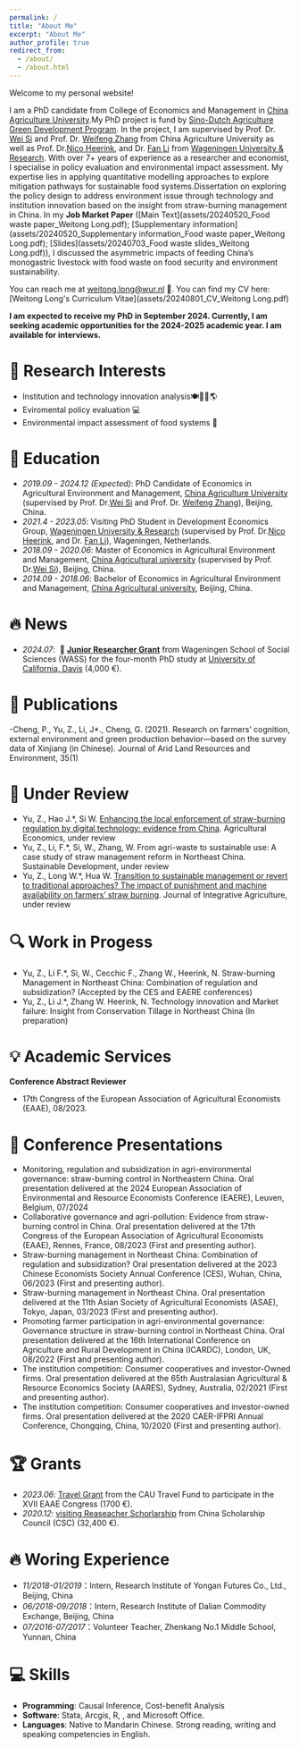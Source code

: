 ```yaml
---
permalink: /
title: "About Me"
excerpt: "About Me"
author_profile: true
redirect_from: 
  - /about/
  - /about.html
---
```


Welcome to my personal website!

I am a PhD candidate from College of Economics and Management in [China Agriculture University](https://www.cau.edu.cn/).My PhD project is fund by [Sino-Dutch Agriculture Green Development Program](https://www.wur.nl/en/education-programmes/phd-programme/agd-phd-program.htm). In the project, I am supervised by Prof. Dr. [Wei Si](http://cem.cau.edu.cn/art/2020/3/24/art_34695_133.html) and Prof. Dr. [Weifeng Zhang](http://faculty.cau.edu.cn/zwf/) from China Agriculture University as well as Prof. Dr.[Nico Heerink](https://www.wur.nl/nl/personen/nico-heerink.htm), and Dr. [Fan Li](https://www.wur.nl/en/persons/fan-li.htm) from [Wageningen University & Research](https://www.wur.nl/). 
With over 7+ years of experience as a researcher and economist, I specialise in policy evaluation and environmental impact assessment. My expertise lies in applying quantitative modelling approaches to explore mitigation pathways for sustainable food systems.Dissertation on exploring the policy design to address environment issue through technology and institution innovation based on the insight from straw-burning management in China. 
In my **Job Market Paper** ([Main Text](assets/20240520_Food waste paper_Weitong Long.pdf); [Supplementary information](assets/20240520_Supplementary information_Food waste paper_Weitong Long.pdf); [Slides](assets/20240703_Food waste slides_Weitong Long.pdf)), I discussed the asymmetric impacts of feeding China’s monogastric livestock with food waste on food security and environment sustainability. 

You can reach me at weitong.long@wur.nl 📧. You can find my CV here: [Weitong Long's Curriculum Vitae](assets/20240801_CV_Weitong Long.pdf)

**I am expected to receive my PhD in September 2024. Currently, I am seeking academic opportunities for the 2024-2025 academic year. I am available for interviews.**

# 🎀 Research Interests
- Institution and technology innovation analysis🍽️🐾💧🌎
- Eviromental policy evaluation 💻
- Environmental impact assessment of food systems 🧩

# 📖 Education
- *2019.09 - 2024.12 (Expected)*: PhD Candidate of Economics in Agricultural Environment and Management, [China Agriculture University](https://www.cau.edu.cn/) (supervised by Prof. Dr.[Wei Si](http://cem.cau.edu.cn/art/2020/3/24/art_34695_133.html) and Prof. Dr. [Weifeng Zhang](http://faculty.cau.edu.cn/zwf/)), Beijing, China.
- *2021.4 - 2023.05*: Visiting PhD Student in Development Economics Group, [Wageningen University & Research](https://www.wur.nl) (supervised by Prof. Dr.[Nico Heerink](https://www.wur.nl/nl/personen/nico-heerink.htm), and Dr. [Fan Li](https://www.wur.nl/en/persons/fan-li.htm)), Wageningen, Netherlands.
- *2018.09 - 2020.06*: Master of  Economics in Agricultural Environment and Management, [China Agricultural university](https://en.cau.edu.cn/) (supervised by Prof. Dr.[Wei Si](http://cem.cau.edu.cn/art/2020/3/24/art_34695_133.html)), Beijing, China.
- *2014.09 - 2018.06*: Bachelor of Economics in Agricultural Environment and Management, [China Agricultural university](https://en.cau.edu.cn/), Beijing, China.

# 🔥 News
- *2024.07*: &nbsp;🎉 **[Junior Researcher Grant](https://www.wur.nl/en/education-programmes/phd-programme/graduate-schools/wageningen-school-of-social-sciences/phd-candidates/phd-grants.htm)** from Wageningen School of Social Sciences (WASS) for the four-month PhD study at [University of California, Davis](https://www.ucdavis.edu/) (4,000 €).


# 📝 Publications 
-Cheng, P., Yu, Z., Li, J*., Cheng, G. (2021). Research on farmers’ cognition, external environment and green production behavior—based on the survey data of Xinjiang (in Chinese). Journal of Arid Land Resources and Environment, 35(1)
# 📜 Under Review
- Yu, Z., Hao J.*, Si W.  [Enhancing the local enforcement of straw-burning regulation by digital technology: evidence from China](assets/Manuscript.pdf). Agricultural Economics, under review
- Yu, Z., Li, F.*, Si, W., Zhang, W. From agri-waste to sustainable use: A case study of straw management reform in Northeast China. Sustainable Development, under review
- Yu, Z., Long W.*, Hua W.  [Transition to sustainable management or revert to traditional approaches? The impact of punishment and machine availability on farmers’ straw burning](assets/JIA-2024-2554_ZWY). Journal of Integrative Agriculture, under review


# 🔍 Work in Progess
- Yu, Z., Li F.*, Si, W., Cecchic F., Zhang W., Heerink, N. Straw-burning Management in Northeast China: Combination of regulation and subsidization? (Accepted by the CES and EAERE conferences)
- Yu, Z., Li J.*, Zhang W. Heerink, N. Technology innovation and Market failure: Insight from Conservation Tillage in Northeast China (In preparation)


# 💡 Academic Services
**Conference Abstract Reviewer**
- 17th Congress of the European Association of Agricultural Economists (EAAE), 08/2023.  

# 💬 Conference Presentations
- Monitoring, regulation and subsidization in agri-environmental governance: straw-burning control in Northeastern China. Oral presentation delivered at the 2024 European Association of Environmental and Resource Economists Conference (EAERE), Leuven, Belgium, 07/2024
-	Collaborative governance and agri-pollution: Evidence from straw-burning control in China. Oral presentation delivered at the 17th Congress of the European Association of Agricultural Economists (EAAE), Rennes, France, 08/2023 (First and presenting author).
-	Straw-burning management in Northeast China: Combination of regulation and subsidization? Oral presentation delivered at the 2023 Chinese Economists Society Annual Conference (CES), Wuhan, China, 06/2023 (First and presenting author).
-	Straw-burning management in Northeast China. Oral presentation delivered at the 11th Asian Society of Agricultural Economists (ASAE), Tokyo, Japan, 03/2023 (First and presenting author).
-	Promoting farmer participation in agri-environmental governance: Governance structure in straw-burning control in Northeast China. Oral presentation delivered at the 16th International Conference on Agriculture and Rural Development in China (ICARDC), London, UK, 08/2022 (First and presenting author).
-	The institution competition: Consumer cooperatives and investor-Owned firms. Oral presentation delivered at the 65th Australasian Agricultural & Resource Economics Society (AARES), Sydney, Australia, 02/2021 (First and presenting author).
-	The institution competition: Consumer cooperatives and investor-owned firms. Oral presentation delivered at the 2020 CAER-IFPRI Annual Conference, Chongqing, China, 10/2020 (First and presenting author).

# 🏆 Grants
- *2023.06*: [Travel Grant](https://www.wur.nl/en/value-creation-cooperation/benefactors/information-for-applicants/leb-foundation.htm) from the CAU Travel Fund to participate in the XVII EAAE Congress (1700 €).
- *2020.12*: [visiting Reaseacher Schorlarship](https://www.csc.edu.cn/) from China Scholarship Council (CSC) (32,400 €).

# 🔥 Woring Experience
- *11/2018-01/2019*：Intern, Research Institute of Yongan Futures Co., Ltd., Beijing, China
- *06/2018-09/2018*：Intern, Research Institute of Dalian Commodity Exchange, Beijing, China
- *07/2016-07/2017*：Volunteer Teacher, Zhenkang No.1 Middle School, Yunnan, China

# 💻 Skills
- **Programming**: Causal Inference, Cost-benefit Analysis
- **Software**: Stata, Arcgis, R, , and Microsoft Office.
- **Languages**: Native to Mandarin Chinese. Strong reading, writing and speaking competencies in English. 

